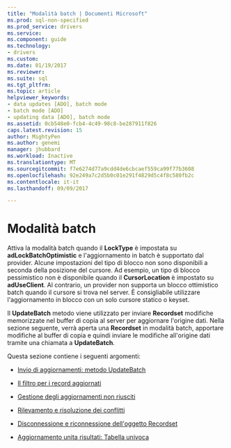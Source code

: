 ```yaml
---
title: "Modalità batch | Documenti Microsoft"
ms.prod: sql-non-specified
ms.prod_service: drivers
ms.service: 
ms.component: guide
ms.technology:
- drivers
ms.custom: 
ms.date: 01/19/2017
ms.reviewer: 
ms.suite: sql
ms.tgt_pltfrm: 
ms.topic: article
helpviewer_keywords:
- data updates [ADO], batch mode
- batch mode [ADO]
- updating data [ADO], batch mode
ms.assetid: 0cb548e0-fcb4-4c49-98c8-be287911f826
caps.latest.revision: 15
author: MightyPen
ms.author: genemi
manager: jhubbard
ms.workload: Inactive
ms.translationtype: MT
ms.sourcegitcommit: f7e6274d77a9cdd4de6cbcaef559ca99f77b3608
ms.openlocfilehash: 92e249a7c2d5b0c01e291f4829d5c4f8c580fb2c
ms.contentlocale: it-it
ms.lasthandoff: 09/09/2017

---
```

# <a name="batch-mode"></a>Modalità batch
Attiva la modalità batch quando il **LockType** è impostata su **adLockBatchOptimistic** e l'aggiornamento in batch è supportato dal provider. Alcune impostazioni del tipo di blocco non sono disponibili a seconda della posizione del cursore. Ad esempio, un tipo di blocco pessimistico non è disponibile quando il **CursorLocation** è impostato su **adUseClient**. Al contrario, un provider non supporta un blocco ottimistico batch quando il cursore si trova nel server. È consigliabile utilizzare l'aggiornamento in blocco con un solo cursore statico o keyset.  
  
 Il **UpdateBatch** metodo viene utilizzato per inviare **Recordset** modifiche memorizzate nel buffer di copia al server per aggiornare l'origine dati. Nella sezione seguente, verrà aperta una **Recordset** in modalità batch, apportare modifiche al buffer di copia e quindi inviare le modifiche all'origine dati tramite una chiamata a **UpdateBatch**.  
  
 Questa sezione contiene i seguenti argomenti:  
  
-   [Invio di aggiornamenti: metodo UpdateBatch](../../../ado/guide/data/sending-the-updates-updatebatch-method.md)  
  
-   [Il filtro per i record aggiornati](../../../ado/guide/data/filtering-for-updated-records.md)  
  
-   [Gestione degli aggiornamenti non riusciti](../../../ado/guide/data/dealing-with-failed-updates.md)  
  
-   [Rilevamento e risoluzione dei conflitti](../../../ado/guide/data/detecting-and-resolving-conflicts.md)  
  
-   [Disconnessione e riconnessione dell'oggetto Recordset](../../../ado/guide/data/disconnecting-and-reconnecting-the-recordset.md)  
  
-   [Aggiornamento unita risultati: Tabella univoca](../../../ado/guide/data/updating-joined-results-unique-table.md)

